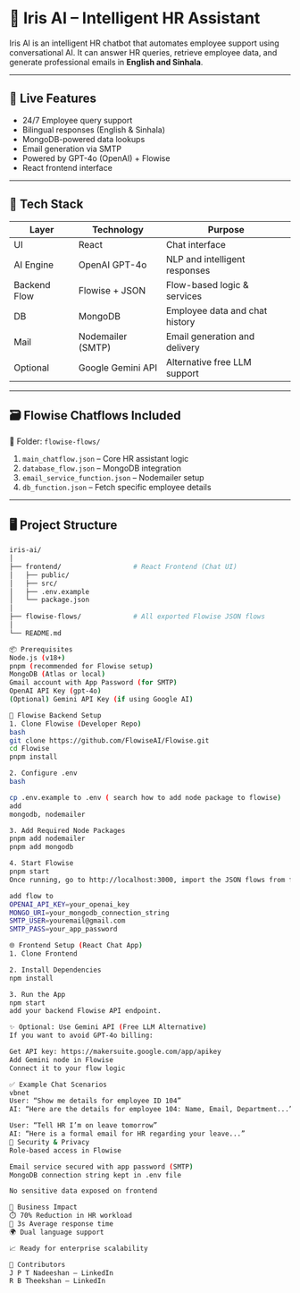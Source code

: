 # 🤖 Iris AI – Intelligent HR Assistant

Iris AI is an intelligent HR chatbot that automates employee support using conversational AI. It can answer HR queries, retrieve employee data, and generate professional emails in **English and Sinhala**.

---

## 🚀 Live Features

- 24/7 Employee query support
- Bilingual responses (English & Sinhala)
- MongoDB-powered data lookups
- Email generation via SMTP
- Powered by GPT-4o (OpenAI) + Flowise
- React frontend interface

---

## 🧠 Tech Stack

| Layer        | Technology         | Purpose                                |
|--------------|--------------------|----------------------------------------|
| UI           | React              | Chat interface                         |
| AI Engine    | OpenAI GPT-4o      | NLP and intelligent responses          |
| Backend Flow | Flowise + JSON     | Flow-based logic & services            |
| DB           | MongoDB            | Employee data and chat history         |
| Mail         | Nodemailer (SMTP)  | Email generation and delivery          |
| Optional     | Google Gemini API  | Alternative free LLM support           |

---

## 🗃️ Flowise Chatflows Included

📁 Folder: `flowise-flows/`

1. `main_chatflow.json` – Core HR assistant logic  
2. `database_flow.json` – MongoDB integration  
3. `email_service_function.json` – Nodemailer setup  
4. `db_function.json` – Fetch specific employee details

---

## 🖥️ Project Structure

```bash
iris-ai/
│
├── frontend/                  # React Frontend (Chat UI)
│   ├── public/
│   ├── src/
│   ├── .env.example
│   └── package.json
│
├── flowise-flows/             # All exported Flowise JSON flows
│
└── README.md

📦 Prerequisites
Node.js (v18+)
pnpm (recommended for Flowise setup)
MongoDB (Atlas or local)
Gmail account with App Password (for SMTP)
OpenAI API Key (gpt-4o)
(Optional) Gemini API Key (if using Google AI)

🧪 Flowise Backend Setup
1. Clone Flowise (Developer Repo)
bash
git clone https://github.com/FlowiseAI/Flowise.git
cd Flowise
pnpm install

2. Configure .env
bash

cp .env.example to .env ( search how to add node package to flowise)
add
mongodb, nodemailer

3. Add Required Node Packages
pnpm add nodemailer
pnpm add mongodb

4. Start Flowise
pnpm start
Once running, go to http://localhost:3000, import the JSON flows from flowise-flows/.

add flow to 
OPENAI_API_KEY=your_openai_key
MONGO_URI=your_mongodb_connection_string
SMTP_USER=youremail@gmail.com
SMTP_PASS=your_app_password

🌐 Frontend Setup (React Chat App)
1. Clone Frontend

2. Install Dependencies
npm install

3. Run the App
npm start
add your backend Flowise API endpoint.

✨ Optional: Use Gemini API (Free LLM Alternative)
If you want to avoid GPT-4o billing:

Get API key: https://makersuite.google.com/app/apikey
Add Gemini node in Flowise
Connect it to your flow logic

✅ Example Chat Scenarios
vbnet
User: “Show me details for employee ID 104”
AI: “Here are the details for employee 104: Name, Email, Department...”

User: “Tell HR I’m on leave tomorrow”
AI: “Here is a formal email for HR regarding your leave...”
🔐 Security & Privacy
Role-based access in Flowise

Email service secured with app password (SMTP)
MongoDB connection string kept in .env file

No sensitive data exposed on frontend

🧠 Business Impact
⏱️ 70% Reduction in HR workload
📩 3s Average response time
🌍 Dual language support

📈 Ready for enterprise scalability

👥 Contributors
J P T Nadeeshan – LinkedIn
R B Theekshan – LinkedIn

